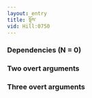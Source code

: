 ```yaml
---
layout: entry
title: སྟོས་
vid: Hill:0750
---
```

### Dependencies (N = 0)


### Two overt arguments


### Three overt arguments
